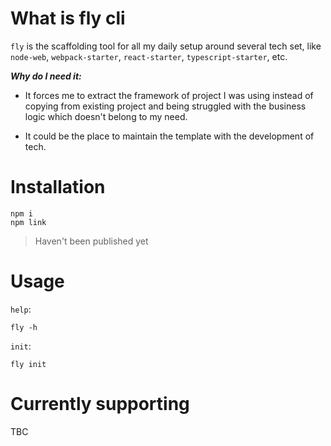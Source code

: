 # What is fly cli

`fly` is the scaffolding tool for all my daily setup around several tech set, like `node-web`, `webpack-starter`, `react-starter`, `typescript-starter`, etc.

***Why do I need it:***

- It forces me to extract the framework of project I was using instead of copying from existing project and being struggled with the business logic which doesn't belong to my need.

- It could be the place to maintain the template with the development of tech.

# Installation

```
npm i
npm link
```

> Haven't been published yet

# Usage

`help`:

```
fly -h
```

`init`:

```
fly init
```
# Currently supporting

TBC
